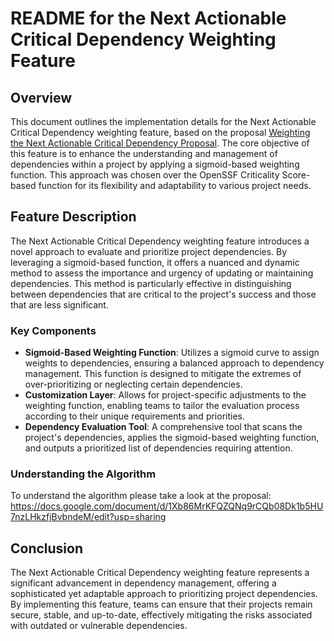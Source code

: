 # README for the Next Actionable Critical Dependency Weighting Feature

## Overview

This document outlines the implementation details for the Next Actionable Critical Dependency weighting feature, based on the proposal [Weighting the Next Actionable Critical Dependency Proposal](https://docs.google.com/document/d/1Xb86MrKFQZQNq9rCQb08Dk1b5HU7nzLHkzfjBvbndeM/edit?usp=sharing). The core objective of this feature is to enhance the understanding and management of dependencies within a project by applying a sigmoid-based weighting function. This approach was chosen over the OpenSSF Criticality Score-based function for its flexibility and adaptability to various project needs.

## Feature Description

The Next Actionable Critical Dependency weighting feature introduces a novel approach to evaluate and prioritize project dependencies. By leveraging a sigmoid-based function, it offers a nuanced and dynamic method to assess the importance and urgency of updating or maintaining dependencies. This method is particularly effective in distinguishing between dependencies that are critical to the project's success and those that are less significant.

### Key Components

- **Sigmoid-Based Weighting Function**: Utilizes a sigmoid curve to assign weights to dependencies, ensuring a balanced approach to dependency management. This function is designed to mitigate the extremes of over-prioritizing or neglecting certain dependencies.
- **Customization Layer**: Allows for project-specific adjustments to the weighting function, enabling teams to tailor the evaluation process according to their unique requirements and priorities.
- **Dependency Evaluation Tool**: A comprehensive tool that scans the project's dependencies, applies the sigmoid-based weighting function, and outputs a prioritized list of dependencies requiring attention.

### Understanding the Algorithm

To understand the algorithm please take a look at the proposal: https://docs.google.com/document/d/1Xb86MrKFQZQNq9rCQb08Dk1b5HU7nzLHkzfjBvbndeM/edit?usp=sharing 

## Conclusion

The Next Actionable Critical Dependency weighting feature represents a significant advancement in dependency management, offering a sophisticated yet adaptable approach to prioritizing project dependencies. By implementing this feature, teams can ensure that their projects remain secure, stable, and up-to-date, effectively mitigating the risks associated with outdated or vulnerable dependencies.